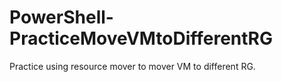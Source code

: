 # PowerShell-PracticeMoveVMtoDifferentRG
Practice using resource mover to mover VM to different RG.
